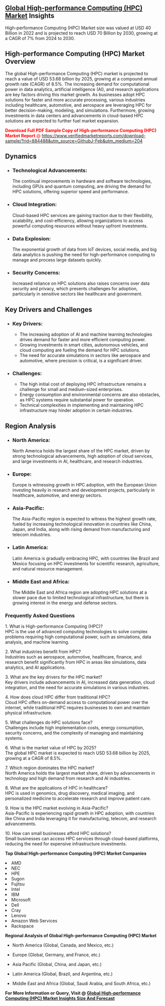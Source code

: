 <h2><a href="https://www.verifiedmarketreports.com/download-sample/?rid=884488&amp;utm_source=GithubJ&amp;utm_medium=204" target="_blank">Global High-performance Computing (HPC) Market</a> Insights</h2><p>High-performance Computing (HPC) Market size was valued at USD 40 Billion in 2022 and is projected to reach USD 70 Billion by 2030, growing at a CAGR of 7% from 2024 to 2030.</p><p> <h2>High-performance Computing (HPC) Market Overview</h2> <p>The global High-performance Computing (HPC) market is projected to reach a value of USD 53.68 billion by 2025, growing at a compound annual growth rate (CAGR) of 8.5%. The increasing demand for computational power in data analytics, artificial intelligence (AI), and research applications are key factors driving this market growth. As businesses adopt HPC solutions for faster and more accurate processing, various industries including healthcare, automotive, and aerospace are leveraging HPC for better decision-making, modeling, and simulations. Furthermore, growing investments in data centers and advancements in cloud-based HPC solutions are expected to further fuel market expansion.</p> <p><p><span class=""><span style="color: #ff0000;"><strong>Download Full PDF Sample Copy of High-performance Computing (HPC) Market Report</strong> @ </span><a href="https://www.verifiedmarketreports.com/download-sample/?rid=884488&amp;utm_source=GithubJ-Feb&amp;utm_medium=204" target="_blank">https://www.verifiedmarketreports.com/download-sample/?rid=884488&amp;utm_source=GithubJ-Feb&amp;utm_medium=204</a></span></p></p> <h2>Dynamics</h2> <ul> <li><h3>Technological Advancements:</h3> The continual improvements in hardware and software technologies, including GPUs and quantum computing, are driving the demand for HPC solutions, offering superior speed and performance.</li> <li><h3>Cloud Integration:</h3> Cloud-based HPC services are gaining traction due to their flexibility, scalability, and cost-efficiency, allowing organizations to access powerful computing resources without heavy upfront investments.</li> <li><h3>Data Explosion:</h3> The exponential growth of data from IoT devices, social media, and big data analytics is pushing the need for high-performance computing to manage and process large datasets quickly.</li> <li><h3>Security Concerns:</h3> Increased reliance on HPC solutions also raises concerns over data security and privacy, which presents challenges for adoption, particularly in sensitive sectors like healthcare and government.</li> </ul> <h2>Key Drivers and Challenges</h2> <ul> <li><h3>Key Drivers:</h3> <ul> <li>The increasing adoption of AI and machine learning technologies drives demand for faster and more efficient computing power.</li> <li>Growing investments in smart cities, autonomous vehicles, and cloud computing are fueling the demand for HPC solutions.</li> <li>The need for accurate simulations in sectors like aerospace and automotive, where precision is critical, is a significant driver.</li> </ul> </li> <li><h3>Challenges:</h3> <ul> <li>The high initial cost of deploying HPC infrastructure remains a challenge for small and medium-sized enterprises.</li> <li>Energy consumption and environmental concerns are also obstacles, as HPC systems require substantial power for operation.</li> <li>Technical complexities in implementing and maintaining HPC infrastructure may hinder adoption in certain industries.</li> </ul> </li> </ul> <h2>Region Analysis</h2> <ul> <li><h3>North America:</h3> North America holds the largest share of the HPC market, driven by strong technological advancements, high adoption of cloud services, and large investments in AI, healthcare, and research industries.</li> <li><h3>Europe:</h3> Europe is witnessing growth in HPC adoption, with the European Union investing heavily in research and development projects, particularly in healthcare, automotive, and energy sectors.</li> <li><h3>Asia-Pacific:</h3> The Asia-Pacific region is expected to witness the highest growth rate, fueled by increasing technological innovation in countries like China, Japan, and India, along with rising demand from manufacturing and telecom industries.</li> <li><h3>Latin America:</h3> Latin America is gradually embracing HPC, with countries like Brazil and Mexico focusing on HPC investments for scientific research, agriculture, and natural resource management.</li> <li><h3>Middle East and Africa:</h3> The Middle East and Africa region are adopting HPC solutions at a slower pace due to limited technological infrastructure, but there is growing interest in the energy and defense sectors.</li> </ul> <h3>Frequently Asked Questions</h3> <p>1. What is High-performance Computing (HPC)?<br> HPC is the use of advanced computing technologies to solve complex problems requiring high computational power, such as simulations, data analysis, and machine learning.</p> <p>2. What industries benefit from HPC? <br> Industries such as aerospace, automotive, healthcare, finance, and research benefit significantly from HPC in areas like simulations, data analytics, and AI applications.</p> <p>3. What are the key drivers for the HPC market? <br> Key drivers include advancements in AI, increased data generation, cloud integration, and the need for accurate simulations in various industries.</p> <p>4. How does cloud HPC differ from traditional HPC? <br> Cloud HPC offers on-demand access to computational power over the internet, while traditional HPC requires businesses to own and maintain physical infrastructure.</p> <p>5. What challenges do HPC solutions face? <br> Challenges include high implementation costs, energy consumption, security concerns, and the complexity of managing and maintaining systems.</p> <p>6. What is the market value of HPC by 2025? <br> The global HPC market is expected to reach USD 53.68 billion by 2025, growing at a CAGR of 8.5%.</p> <p>7. Which region dominates the HPC market? <br> North America holds the largest market share, driven by advancements in technology and high demand from research and AI industries.</p> <p>8. What are the applications of HPC in healthcare? <br> HPC is used in genomics, drug discovery, medical imaging, and personalized medicine to accelerate research and improve patient care.</p> <p>9. How is the HPC market evolving in Asia-Pacific? <br> Asia-Pacific is experiencing rapid growth in HPC adoption, with countries like China and India leveraging it for manufacturing, telecom, and research advancements.</p> <p>10. How can small businesses afford HPC solutions? <br> Small businesses can access HPC services through cloud-based platforms, reducing the need for expensive infrastructure investments.</p> </p><p><strong>Top Global High-performance Computing (HPC) Market Companies</strong></p><div data-test-id=""><p><li>AMD</li><li> NEC</li><li> HPE</li><li> Sugon</li><li> Fujitsu</li><li> Intel</li><li> IBM</li><li> Microsoft</li><li> Dell</li><li> Cray</li><li> Lenovo</li><li> Amazon Web Services</li><li> Rackspace</li></p><div><strong>Regional Analysis of&nbsp;Global High-performance Computing (HPC) Market</strong></div><ul><li dir="ltr"><p dir="ltr">North America&nbsp;(Global, Canada, and Mexico, etc.)</p></li><li dir="ltr"><p dir="ltr">Europe (Global, Germany, and France, etc.)</p></li><li dir="ltr"><p dir="ltr">Asia Pacific&nbsp;(Global, China, and Japan, etc.)</p></li><li dir="ltr"><p dir="ltr">Latin America&nbsp;(Global, Brazil, and Argentina, etc.)</p></li><li dir="ltr">Middle East and Africa&nbsp;(Global, Saudi Arabia, and South Africa, etc.)</li></ul><p><strong>For More Information or Query, Visit @&nbsp;</strong><strong><a href="https://www.verifiedmarketreports.com/product/high-performance-computing-hpc-market/?utm_source=GithubJ&amp;utm_medium=204" target="_blank">Global High-performance Computing (HPC) Market Insights Size And Forecast</a></strong></p></div>
